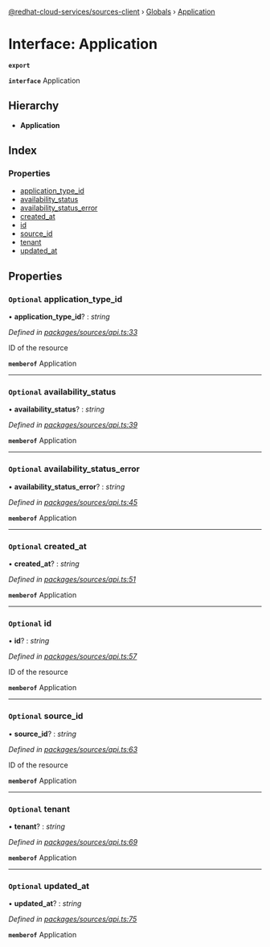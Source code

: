 [@redhat-cloud-services/sources-client](../README.md) › [Globals](../globals.md) › [Application](application.md)

# Interface: Application

**`export`** 

**`interface`** Application

## Hierarchy

* **Application**

## Index

### Properties

* [application_type_id](application.md#optional-application_type_id)
* [availability_status](application.md#optional-availability_status)
* [availability_status_error](application.md#optional-availability_status_error)
* [created_at](application.md#optional-created_at)
* [id](application.md#optional-id)
* [source_id](application.md#optional-source_id)
* [tenant](application.md#optional-tenant)
* [updated_at](application.md#optional-updated_at)

## Properties

### `Optional` application_type_id

• **application_type_id**? : *string*

*Defined in [packages/sources/api.ts:33](https://github.com/leSamo/javascript-clients/blob/master/packages/sources/api.ts#L33)*

ID of the resource

**`memberof`** Application

___

### `Optional` availability_status

• **availability_status**? : *string*

*Defined in [packages/sources/api.ts:39](https://github.com/leSamo/javascript-clients/blob/master/packages/sources/api.ts#L39)*

**`memberof`** Application

___

### `Optional` availability_status_error

• **availability_status_error**? : *string*

*Defined in [packages/sources/api.ts:45](https://github.com/leSamo/javascript-clients/blob/master/packages/sources/api.ts#L45)*

**`memberof`** Application

___

### `Optional` created_at

• **created_at**? : *string*

*Defined in [packages/sources/api.ts:51](https://github.com/leSamo/javascript-clients/blob/master/packages/sources/api.ts#L51)*

**`memberof`** Application

___

### `Optional` id

• **id**? : *string*

*Defined in [packages/sources/api.ts:57](https://github.com/leSamo/javascript-clients/blob/master/packages/sources/api.ts#L57)*

ID of the resource

**`memberof`** Application

___

### `Optional` source_id

• **source_id**? : *string*

*Defined in [packages/sources/api.ts:63](https://github.com/leSamo/javascript-clients/blob/master/packages/sources/api.ts#L63)*

ID of the resource

**`memberof`** Application

___

### `Optional` tenant

• **tenant**? : *string*

*Defined in [packages/sources/api.ts:69](https://github.com/leSamo/javascript-clients/blob/master/packages/sources/api.ts#L69)*

**`memberof`** Application

___

### `Optional` updated_at

• **updated_at**? : *string*

*Defined in [packages/sources/api.ts:75](https://github.com/leSamo/javascript-clients/blob/master/packages/sources/api.ts#L75)*

**`memberof`** Application
